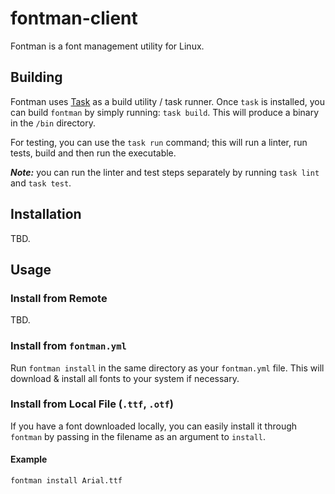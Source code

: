 # fontman-client

Fontman is a font management utility for Linux.

## Building

Fontman uses [Task](https://taskfile.dev/) as a build utility / task runner. Once `task` is installed,
you can build `fontman` by simply running: `task build`. This will produce a binary in the `/bin` directory.

For testing, you can use the `task run` command; this will run a linter, run tests, build and then run the executable.

***Note:*** you can run the linter and test steps separately by running `task lint` and `task test`.

## Installation

TBD.

## Usage

### Install from Remote

TBD.

### Install from `fontman.yml`

Run `fontman install` in the same directory as your `fontman.yml` file. This will download & install all fonts
to your system if necessary.

### Install from Local File (`.ttf`, `.otf`)

If you have a font downloaded locally, you can easily install it through `fontman` by passing in the filename
as an argument to `install`.

#### Example
```
fontman install Arial.ttf
```
